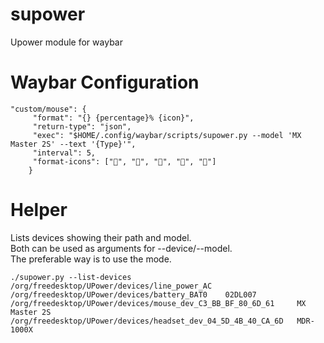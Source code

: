 # supower

Upower module for waybar

# Waybar Configuration

```
"custom/mouse": {
     "format": "{} {percentage}% {icon}",
     "return-type": "json",
     "exec": "$HOME/.config/waybar/scripts/supower.py --model 'MX Master 2S' --text '{Type}'",
     "interval": 5,
     "format-icons": ["", "", "", "", ""]
    }
```

# Helper

Lists devices showing their path and model.  
Both can be used as arguments for --device/--model.  
The preferable way is to use the mode.

```
./supower.py --list-devices
/org/freedesktop/UPower/devices/line_power_AC
/org/freedesktop/UPower/devices/battery_BAT0    02DL007
/org/freedesktop/UPower/devices/mouse_dev_C3_BB_BF_80_6D_61     MX Master 2S
/org/freedesktop/UPower/devices/headset_dev_04_5D_4B_40_CA_6D   MDR-1000X
```
